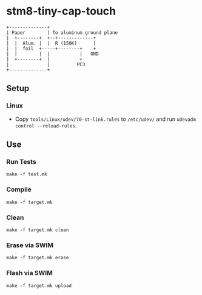 # stm8-tiny-cap-touch
```
+--------------+
| Paper        | To aluminum ground plane
|  +--------+  +--+-------------+
|  |  Alum. |  |  R (150K)      |
|  |  foil  +-----+--------+    +
|  |        |  |           |   GND
|  +--------+  |           +
|              |          PC3
+--------------+
```

## Setup
### Linux
- Copy `tools/Linux/udev/70-st-link.rules` to `/etc/udev/` and run `udevadm control --reload-rules`.

## Use
### Run Tests
```
make -f test.mk
```

### Compile
```shell
make -f target.mk
```

### Clean
```shell
make -f target.mk clean
```

### Erase via SWIM
```shell
make -f target.mk erase
```

### Flash via SWIM
```shell
make -f target.mk upload
```
